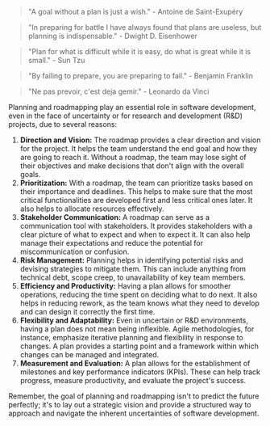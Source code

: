> "A goal without a plan is just a wish." - Antoine de Saint-Exupéry

> "In preparing for battle I have always found that plans are useless, but planning is indispensable." - Dwight D. Eisenhower

> "Plan for what is difficult while it is easy, do what is great while it is small." - Sun Tzu

> "By failing to prepare, you are preparing to fail." - Benjamin Franklin

> "Ne pas prevoir, c'est deja gemir." - Leonardo da Vinci

Planning and roadmapping play an essential role in software development, even in the face of uncertainty or for research and development (R&D) projects, due to several reasons:

1. **Direction and Vision:** The roadmap provides a clear direction and vision for the project. It helps the team understand the end goal and how they are going to reach it. Without a roadmap, the team may lose sight of their objectives and make decisions that don't align with the overall goals.
1. **Prioritization:** With a roadmap, the team can prioritize tasks based on their importance and deadlines. This helps to make sure that the most critical functionalities are developed first and less critical ones later. It also helps to allocate resources effectively.
1. **Stakeholder Communication:** A roadmap can serve as a communication tool with stakeholders. It provides stakeholders with a clear picture of what to expect and when to expect it. It can also help manage their expectations and reduce the potential for miscommunication or confusion.
1. **Risk Management:** Planning helps in identifying potential risks and devising strategies to mitigate them. This can include anything from technical debt, scope creep, to unavailability of key team members.
1. **Efficiency and Productivity:** Having a plan allows for smoother operations, reducing the time spent on deciding what to do next. It also helps in reducing rework, as the team knows what they need to develop and can design it correctly the first time.
1. **Flexibility and Adaptability:** Even in uncertain or R&D environments, having a plan does not mean being inflexible. Agile methodologies, for instance, emphasize iterative planning and flexibility in response to changes. A plan provides a starting point and a framework within which changes can be managed and integrated.
1. **Measurement and Evaluation:** A plan allows for the establishment of milestones and key performance indicators (KPIs). These can help track progress, measure productivity, and evaluate the project's success.

Remember, the goal of planning and roadmapping isn't to predict the future perfectly; it's to lay out a strategic vision and provide a structured way to approach and navigate the inherent uncertainties of software development.
